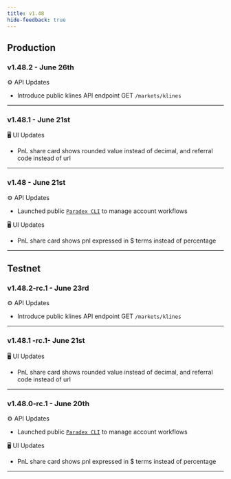 ```yaml
---
title: v1.48
hide-feedback: true
---
```


## Production

### v1.48.2 - June 26th

⚙️ API Updates

* Introduce public klines API endpoint GET `/markets/klines`

***

### v1.48.1 - June 21st

🖥️   UI Updates

* PnL share card shows rounded value instead of decimal, and referral code instead of url

***

### v1.48 - June 21st

⚙️ API Updates

* Launched public [`Paradex CLI`](https://github.com/tradeparadex/paradex-cli) to manage account workflows

🖥️   UI Updates

* PnL share card shows pnl expressed in $ terms instead of percentage



***

## Testnet

### v1.48.2-rc.1 - June 23rd

⚙️ API Updates

* Introduce public klines API endpoint GET `/markets/klines`

***

### v1.48.1 -rc.1- June 21st

🖥️   UI Updates

* PnL share card shows rounded value instead of decimal, and referral code instead of url

***

### v1.48.0-rc.1 - June 20th

⚙️ API Updates

* Launched public [`Paradex CLI`](https://github.com/tradeparadex/paradex-cli) to manage account workflows

🖥️   UI Updates

* PnL share card shows pnl expressed in $ terms instead of percentage



***

